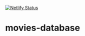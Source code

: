 [![Netlify Status](https://api.netlify.com/api/v1/badges/d89f3968-d0d7-4036-b3eb-e2ecc1af1272/deploy-status)](https://app.netlify.com/sites/voluble-torte-3c0217/deploys)

# movies-database

